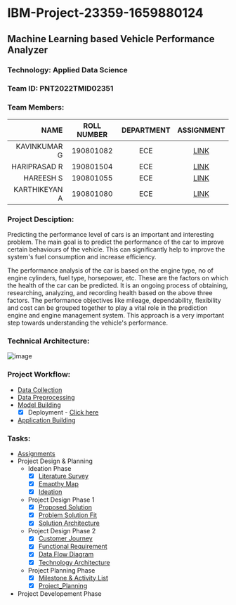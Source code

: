 # IBM-Project-23359-1659880124
## Machine Learning based Vehicle Performance Analyzer 

### Technology: Applied Data Science
### Team ID: PNT2022TMID02351
### Team Members:

|NAME          | ROLL NUMBER | DEPARTMENT  | ASSIGNMENT | 
|-------------:|:-----------:|:-----------:|:----------:|
|KAVINKUMAR G  |  190801082  |   ECE       | [LINK](https://github.com/IBM-EPBL/IBM-Project-23359-1659880124/tree/main/Assignments/Team%20Lead%20(Kavin%20kumar%20G)) |
|HARIPRASAD R  |  190801504  |   ECE       | [LINK](https://github.com/IBM-EPBL/IBM-Project-23359-1659880124/tree/main/Assignments/Team%20Member%201%20(Hariprasad%20R)) | 
|HAREESH S     |  190801055  |   ECE       | [LINK](https://github.com/IBM-EPBL/IBM-Project-23359-1659880124/tree/main/Assignments/Team%20Member%202%20(Hareesh%20S)) |
|KARTHIKEYAN A |  190801080  |   ECE       | [LINK](https://github.com/IBM-EPBL/IBM-Project-23359-1659880124/tree/main/Assignments/Team%20Member%203%20(Karthikeyan%20A)) |


### Project Desciption:
Predicting the performance level of cars is an important and interesting problem. The main goal is to predict the performance of the car to improve certain behaviours of the vehicle. This can significantly help to improve the system's fuel consumption and increase efficiency.

The performance analysis of the car is based on the engine type, no of engine cylinders, fuel type, horsepower, etc. These are the factors on which the health of the car can be predicted. It is an ongoing process of obtaining, researching, analyzing, and recording health based on the above three factors. The performance objectives like mileage, dependability, flexibility and cost can be grouped together to play a vital role in the prediction engine and engine management system. This approach is a very important step towards understanding the vehicle's performance.


### Technical Architecture:
![image](https://user-images.githubusercontent.com/88080609/193425222-850f5dd3-0daa-4ef4-a4e4-25f24628de34.png)

### Project Workflow:
* [Data Collection](https://github.com/IBM-EPBL/IBM-Project-23359-1659880124/tree/main/Data%20Collection)
* [Data Preprocessing](https://github.com/IBM-EPBL/IBM-Project-23359-1659880124/tree/main/Data%20Preprocessing)
* [Model Building](https://github.com/IBM-EPBL/IBM-Project-23359-1659880124/tree/main/Model%20Building)
    - [x] Deployment - [Click here](https://dataplatform.cloud.ibm.com/ml-runtime/spaces/59e74fb8-5c13-4ff3-b36a-9e909d8603e6/deployments?context=cpdaas)
* [Application Building](https://github.com/IBM-EPBL/IBM-Project-23359-1659880124/tree/main/Application%20Building)
### Tasks:
* [Assignments](https://github.com/IBM-EPBL/IBM-Project-23359-1659880124/tree/main/Assignments)
* Project Design & Planning
    - Ideation Phase
        - [x] [Literature Survey](https://github.com/IBM-EPBL/IBM-Project-23359-1659880124/blob/main/2.%20Project%20Design%20%26%20Planning/Ideation%20Phase/Literature_survey_Machine_Learning_based_Vehicle_Performance_Analyzer.pdf)
        - [x] [Emapthy Map](https://github.com/IBM-EPBL/IBM-Project-23359-1659880124/blob/main/Project%20Design%20%26%20Planning/Ideation%20Phase/Empathy_map.pdf)
        - [x] [Ideation](https://github.com/IBM-EPBL/IBM-Project-23359-1659880124/blob/main/Project%20Design%20%26%20Planning/Ideation%20Phase/Ideation.pdf)
    - Project Design Phase 1
        - [x] [Proposed Solution](https://github.com/IBM-EPBL/IBM-Project-23359-1659880124/blob/main/Project%20Design%20%26%20Planning/Project%20Design%20Phase%201/Proposed_Solution_PNT2022TMID02351.pdf)
        - [x] [Problem Solution Fit](https://github.com/IBM-EPBL/IBM-Project-23359-1659880124/blob/main/Project%20Design%20%26%20Planning/Project%20Design%20Phase%201/Problem_solution_fit_PNT2022TMID02351.pdf)
        - [x] [Solution Architecture](https://github.com/IBM-EPBL/IBM-Project-23359-1659880124/blob/main/Project%20Design%20%26%20Planning/Project%20Design%20Phase%201/Solution_Architecture_PNT2022TMID02351.pdf)
    - Project Design Phase 2
        - [x] [Customer Journey](https://github.com/IBM-EPBL/IBM-Project-23359-1659880124/blob/main/Project%20Design%20%26%20Planning/Project%20Design%20Phase%202/Customer_Journey_Map_PNT2022TMID02351.pdf)
        - [x] [Functional Requirement](https://github.com/IBM-EPBL/IBM-Project-23359-1659880124/blob/main/Project%20Design%20%26%20Planning/Project%20Design%20Phase%202/Solution_Requirements_PNT2022TMID02351.pdf)
        - [x] [Data Flow Diagram](https://github.com/IBM-EPBL/IBM-Project-23359-1659880124/blob/main/Project%20Design%20%26%20Planning/Project%20Design%20Phase%202/Data_Flow_Diagram_PNT2022TMID02351.pdf)
        - [x] [Technology Architecture](https://github.com/IBM-EPBL/IBM-Project-23359-1659880124/blob/main/Project%20Design%20%26%20Planning/Project%20Design%20Phase%202/Technology_Stack_PNT2022TMID02351.pdf)
    - Project Planning Phase
        - [x] [Milestone & Activity List](https://github.com/IBM-EPBL/IBM-Project-23359-1659880124/blob/main/Project%20Design%20%26%20Planning/Project%20Planning%20Phase/Milestone%20%26%20Activity%20List.pdf)
        - [x] [Project_Planning](https://github.com/IBM-EPBL/IBM-Project-23359-1659880124/blob/main/Project%20Design%20%26%20Planning/Project%20Planning%20Phase/Project_Planning.pdf)
* Project Developement Phase
